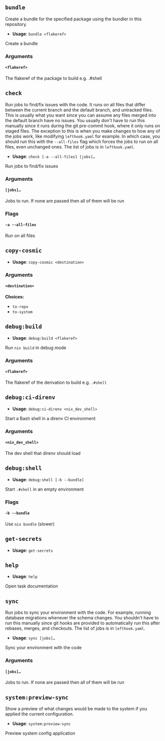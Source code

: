 ## `bundle`

Create a bundle for the specified package using the bundler in this repository.


- **Usage**: `bundle <flakeref>`

Create a bundle

### Arguments

#### `<flakeref>`

The flakeref of the package to build e.g. .#shell

## `check`

Run jobs to find/fix issues with the code. It runs on all files that differ between the current branch and the default branch, and untracked files. This is usually what you want since you can assume any files merged into the default branch have no issues. You usually don't have to run this manually since it runs during the git pre-commit hook, where it only runs on staged files. The exception to this is when you make changes to how any of the jobs work, like modifying `lefthook.yaml` for example. In which case, you should run this with the `--all-files` flag which forces the jobs to run on all files, even unchanged ones. The list of jobs is in `lefthook.yaml`.


- **Usage**: `check [-a --all-files] [jobs]…`

Run jobs to find/fix issues

### Arguments

#### `[jobs]…`

Jobs to run. If none are passed then all of them will be run

### Flags

#### `-a --all-files`

Run on all files

## `copy-cosmic`

- **Usage**: `copy-cosmic <destination>`

### Arguments

#### `<destination>`

**Choices:**

- `to-repo`
- `to-system`

## `debug:build`

- **Usage**: `debug:build <flakeref>`

Run `nix build` in debug mode

### Arguments

#### `<flakeref>`

The flakeref of the derivation to build e.g. `.#shell`

## `debug:ci-direnv`

- **Usage**: `debug:ci-direnv <nix_dev_shell>`

Start a Bash shell in a direnv CI environment

### Arguments

#### `<nix_dev_shell>`

The dev shell that direnv should load

## `debug:shell`

- **Usage**: `debug:shell [-b --bundle]`

Start `.#shell` in an empty environment

### Flags

#### `-b --bundle`

Use `nix bundle` (slower)

## `get-secrets`

- **Usage**: `get-secrets`

## `help`

- **Usage**: `help`

Open task documentation

## `sync`

Run jobs to sync your environment with the code. For example, running database migrations whenever the schema changes. You shouldn't have to run this manually since git hooks are provided to automatically run this after rebases, merges, and checkouts. The list of jobs is in `lefthook.yaml`.


- **Usage**: `sync [jobs]…`

Sync your environment with the code

### Arguments

#### `[jobs]…`

Jobs to run. If none are passed then all of them will be run

## `system:preview-sync`

Show a preview of what changes would be made to the system if you applied the current configuration.


- **Usage**: `system:preview-sync`

Preview system config application
